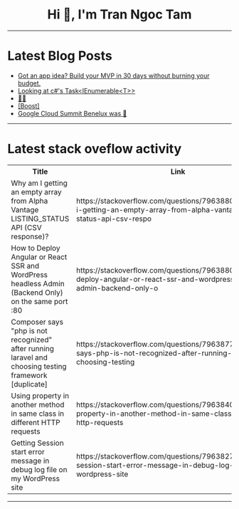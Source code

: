 <h1 align="center">Hi 👋, I'm Tran Ngoc Tam</h1>

---

# Latest Blog Posts 
<!-- BLOG-POST-LIST:START -->
- [Got an app idea? Build your MVP in 30 days without burning your budget.](https://dev.to/beitroot/got-an-app-idea-build-your-mvp-in-30-days-without-burning-your-budget-596j)
- [Looking at c#&#39;s Task&lt;IEnumerable&lt;T&gt;&gt;](https://dev.to/dampee/looking-at-cs-taskienumerable-14ph)
- [🚀🚀](https://dev.to/borba/-4g0e)
- [[Boost]](https://dev.to/elldora/-gbp)
- [Google Cloud Summit Benelux was 🤩](https://dev.to/googleworkspace/google-cloud-summit-benelux-was-440j)
<!-- BLOG-POST-LIST:END -->

---

# Latest stack oveflow activity
<table>
  <tr><th>Title</th><th>Link</th></tr>
  <!-- STACKOVERFLOW:START --><tr><td>Why am I getting an empty array from Alpha Vantage LISTING_STATUS API &lpar;CSV response&rpar;?</td><td>https://stackoverflow.com/questions/79638808/why-am-i-getting-an-empty-array-from-alpha-vantage-listing-status-api-csv-respo</td></tr><tr><td>How to Deploy Angular or React SSR and WordPress headless Admin &lpar;Backend Only&rpar; on the same port :80</td><td>https://stackoverflow.com/questions/79638807/how-to-deploy-angular-or-react-ssr-and-wordpress-headless-admin-backend-only-o</td></tr><tr><td>Composer says &quot;php is not recognized&quot; after running laravel and choosing testing framework [duplicate]</td><td>https://stackoverflow.com/questions/79638775/composer-says-php-is-not-recognized-after-running-laravel-and-choosing-testing</td></tr><tr><td>Using property in another method in same class in different HTTP requests</td><td>https://stackoverflow.com/questions/79638401/using-property-in-another-method-in-same-class-in-different-http-requests</td></tr><tr><td>Getting Session start error message in debug log file on my WordPress site</td><td>https://stackoverflow.com/questions/79638276/getting-session-start-error-message-in-debug-log-file-on-my-wordpress-site</td></tr><!-- STACKOVERFLOW:END -->
</table>

---


